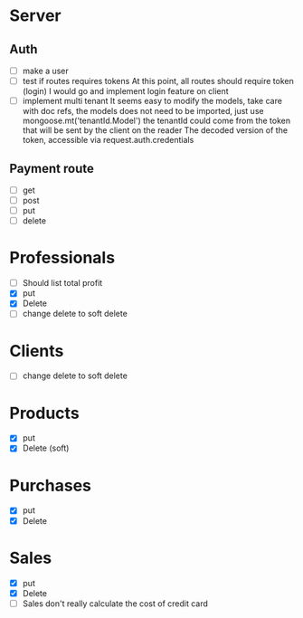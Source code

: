 # Server
## Auth
+ [ ] make a user
+ [ ] test if routes requires tokens
At this point, all routes should require token (login)
I would go and implement login feature on client
+ [ ] implement multi tenant
It seems easy to modify the models, take care with doc refs, the models does not need to be imported, just use mongoose.mt('tenantId.Model')
the tenantId could come from the token that will be sent by the client on the reader
The decoded version of the token, accessible via request.auth.credentials

## Payment route
+ [ ] get
+ [ ] post
+ [ ] put
+ [ ] delete

# Professionals
+ [ ] Should list total profit 
+ [x] put
+ [x] Delete
+ [ ] change delete to soft delete

# Clients
+ [ ] change delete to soft delete

# Products
+ [X] put
+ [X] Delete (soft)

# Purchases
+ [X] put
+ [X] Delete

# Sales
+ [X] put
+ [X] Delete
+ [ ] Sales don't really calculate the cost of credit card
